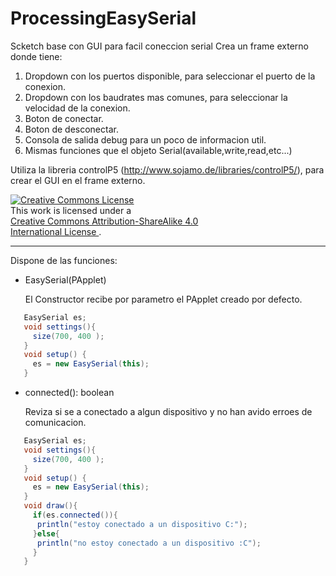 # ProcessingEasySerial
Scketch base con GUI para facil coneccion serial
Crea un frame externo donde tiene:
  1. Dropdown con los puertos disponible, para seleccionar el puerto de la conexion.
  2. Dropdown con los baudrates mas comunes, para seleccionar la velocidad de la conexion.
  3. Boton de conectar.
  4. Boton de desconectar.
  5. Consola de salida debug para un poco de informacion util.
  6. Mismas funciones que el objeto Serial(available,write,read,etc...)
  
Utiliza la libreria controlP5 (http://www.sojamo.de/libraries/controlP5/), para crear el GUI en el frame externo.
<p>
<a rel="license" href="http://creativecommons.org/licenses/by-sa/4.0/">
<img alt="Creative Commons License" style="border-width:0" src="https://i.creativecommons.org/l/by-sa/4.0/88x31.png" />
</a>
<br />
This work is licensed under a <br/>
<a rel="license" href="http://creativecommons.org/licenses/by-sa/4.0/">
Creative Commons Attribution-ShareAlike 4.0 <br/>International License
</a>.
</p>

<hr/>

Dispone de las funciones:
+ EasySerial(PApplet)

   El Constructor recibe por parametro el PApplet creado por defecto.
```java
   EasySerial es;
   void settings(){
     size(700, 400 );
   }
   void setup() {
     es = new EasySerial(this);
   }
```
+ connected(): boolean
   
   Reviza si se a conectado a algun dispositivo y no han avido erroes de comunicacion.
```java
   EasySerial es;
   void settings(){
     size(700, 400 );
   }
   void setup() {
     es = new EasySerial(this);
   }
   void draw(){
     if(es.connected()){
      println("estoy conectado a un dispositivo C:");
     }else{
      println("no estoy conectado a un dispositivo :C");
     }
   }
```
